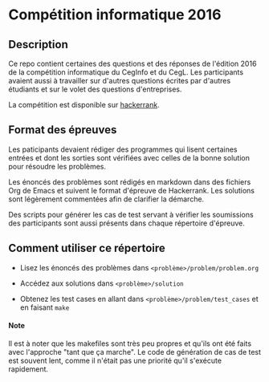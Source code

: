 
# Compétition informatique 2016

## Description

Ce repo contient certaines des questions et des réponses de l'édition
2016 de la compétition informatique du CegInfo et du CegL. Les
participants avaient aussi à travailler sur d'autres questions écrites
par d'autres étudiants et sur le volet des questions d'entreprises.

La compétition est disponible sur
[hackerrank](https://www.hackerrank.com/competition-informatique-ceginfo-cegl-2016).

## Format des épreuves

Les paticipants devaient rédiger des programmes qui lisent certaines
entrées et dont les sorties sont vérifiées avec celles de la bonne
solution pour résoudre les problèmes.

Les énoncés des problèmes sont rédigés en markdown dans des fichiers
Org de Emacs et suivent le format d'épreuve de Hackerrank. Les
solutions sont légèrement commentées afin de clarifier la démarche.

Des scripts pour générer les cas de test servant à vérifier les
soumissions des participants sont aussi présents dans chaque
répertoire d'épreuve.

## Comment utiliser ce répertoire

* Lisez les énoncés des problèmes dans `<problème>/problem/problem.org`

* Accédez aux solutions dans `<problème>/solution`

* Obtenez les test cases en allant dans `<problème>/problem/test_cases`
  et en faisant `make`

#### Note

Il est à noter que les makefiles sont très peu propres et qu'ils ont
été faits avec l'approche "tant que ça marche". Le code de génération
de cas de test est souvent lent, comme il n'était pas une priorité
qu'il s'exécute rapidement.